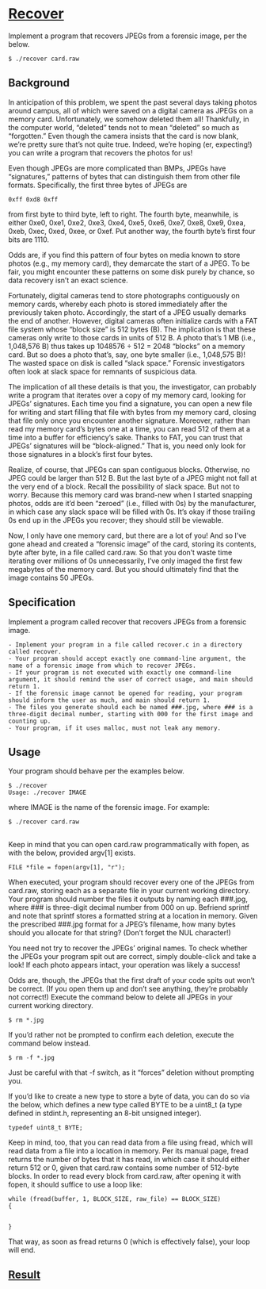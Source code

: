 # [Recover](https://cs50.harvard.edu/x/2023/psets/4/recover/)

Implement a program that recovers JPEGs from a forensic image, per the below.
```
$ ./recover card.raw
```


## Background

In anticipation of this problem, we spent the past several days taking photos around campus, all of which were saved on a digital camera as JPEGs on a memory card. Unfortunately, we somehow deleted them all! Thankfully, in the computer world, “deleted” tends not to mean “deleted” so much as “forgotten.” Even though the camera insists that the card is now blank, we’re pretty sure that’s not quite true. Indeed, we’re hoping (er, expecting!) you can write a program that recovers the photos for us!

Even though JPEGs are more complicated than BMPs, JPEGs have “signatures,” patterns of bytes that can distinguish them from other file formats. Specifically, the first three bytes of JPEGs are
```
0xff 0xd8 0xff
```
from first byte to third byte, left to right. The fourth byte, meanwhile, is either 0xe0, 0xe1, 0xe2, 0xe3, 0xe4, 0xe5, 0xe6, 0xe7, 0xe8, 0xe9, 0xea, 0xeb, 0xec, 0xed, 0xee, or 0xef. Put another way, the fourth byte’s first four bits are 1110.

Odds are, if you find this pattern of four bytes on media known to store photos (e.g., my memory card), they demarcate the start of a JPEG. To be fair, you might encounter these patterns on some disk purely by chance, so data recovery isn’t an exact science.

Fortunately, digital cameras tend to store photographs contiguously on memory cards, whereby each photo is stored immediately after the previously taken photo. Accordingly, the start of a JPEG usually demarks the end of another. However, digital cameras often initialize cards with a FAT file system whose “block size” is 512 bytes (B). The implication is that these cameras only write to those cards in units of 512 B. A photo that’s 1 MB (i.e., 1,048,576 B) thus takes up 1048576 ÷ 512 = 2048 “blocks” on a memory card. But so does a photo that’s, say, one byte smaller (i.e., 1,048,575 B)! The wasted space on disk is called “slack space.” Forensic investigators often look at slack space for remnants of suspicious data.

The implication of all these details is that you, the investigator, can probably write a program that iterates over a copy of my memory card, looking for JPEGs’ signatures. Each time you find a signature, you can open a new file for writing and start filling that file with bytes from my memory card, closing that file only once you encounter another signature. Moreover, rather than read my memory card’s bytes one at a time, you can read 512 of them at a time into a buffer for efficiency’s sake. Thanks to FAT, you can trust that JPEGs’ signatures will be “block-aligned.” That is, you need only look for those signatures in a block’s first four bytes.

Realize, of course, that JPEGs can span contiguous blocks. Otherwise, no JPEG could be larger than 512 B. But the last byte of a JPEG might not fall at the very end of a block. Recall the possibility of slack space. But not to worry. Because this memory card was brand-new when I started snapping photos, odds are it’d been “zeroed” (i.e., filled with 0s) by the manufacturer, in which case any slack space will be filled with 0s. It’s okay if those trailing 0s end up in the JPEGs you recover; they should still be viewable.

Now, I only have one memory card, but there are a lot of you! And so I’ve gone ahead and created a “forensic image” of the card, storing its contents, byte after byte, in a file called card.raw. So that you don’t waste time iterating over millions of 0s unnecessarily, I’ve only imaged the first few megabytes of the memory card. But you should ultimately find that the image contains 50 JPEGs.


## Specification

Implement a program called recover that recovers JPEGs from a forensic image.

    - Implement your program in a file called recover.c in a directory called recover.
    - Your program should accept exactly one command-line argument, the name of a forensic image from which to recover JPEGs.
    - If your program is not executed with exactly one command-line argument, it should remind the user of correct usage, and main should return 1.
    - If the forensic image cannot be opened for reading, your program should inform the user as much, and main should return 1.
    - The files you generate should each be named ###.jpg, where ### is a three-digit decimal number, starting with 000 for the first image and counting up.
    - Your program, if it uses malloc, must not leak any memory.


## Usage

Your program should behave per the examples below.
```
$ ./recover
Usage: ./recover IMAGE
```
where IMAGE is the name of the forensic image. For example:
```
$ ./recover card.raw
```


## 
Keep in mind that you can open card.raw programmatically with fopen, as with the below, provided argv[1] exists.
```
FILE *file = fopen(argv[1], "r");
```
When executed, your program should recover every one of the JPEGs from card.raw, storing each as a separate file in your current working directory. Your program should number the files it outputs by naming each ###.jpg, where ### is three-digit decimal number from 000 on up. Befriend sprintf and note that sprintf stores a formatted string at a location in memory. Given the prescribed ###.jpg format for a JPEG’s filename, how many bytes should you allocate for that string? (Don’t forget the NUL character!)

You need not try to recover the JPEGs’ original names. To check whether the JPEGs your program spit out are correct, simply double-click and take a look! If each photo appears intact, your operation was likely a success!

Odds are, though, the JPEGs that the first draft of your code spits out won’t be correct. (If you open them up and don’t see anything, they’re probably not correct!) Execute the command below to delete all JPEGs in your current working directory.
```
$ rm *.jpg
```
If you’d rather not be prompted to confirm each deletion, execute the command below instead.
```
$ rm -f *.jpg
```
Just be careful with that -f switch, as it “forces” deletion without prompting you.

If you’d like to create a new type to store a byte of data, you can do so via the below, which defines a new type called BYTE to be a uint8_t (a type defined in stdint.h, representing an 8-bit unsigned integer).
```
typedef uint8_t BYTE;
```
Keep in mind, too, that you can read data from a file using fread, which will read data from a file into a location in memory. Per its manual page, fread returns the number of bytes that it has read, in which case it should either return 512 or 0, given that card.raw contains some number of 512-byte blocks. In order to read every block from card.raw, after opening it with fopen, it should suffice to use a loop like:
```
while (fread(buffer, 1, BLOCK_SIZE, raw_file) == BLOCK_SIZE)
{


}
```
That way, as soon as fread returns 0 (which is effectively false), your loop will end.


## [Result](https://submit.cs50.io/check50/935f4a910e7179bb54aa8d7c6b1583035483c8d1)